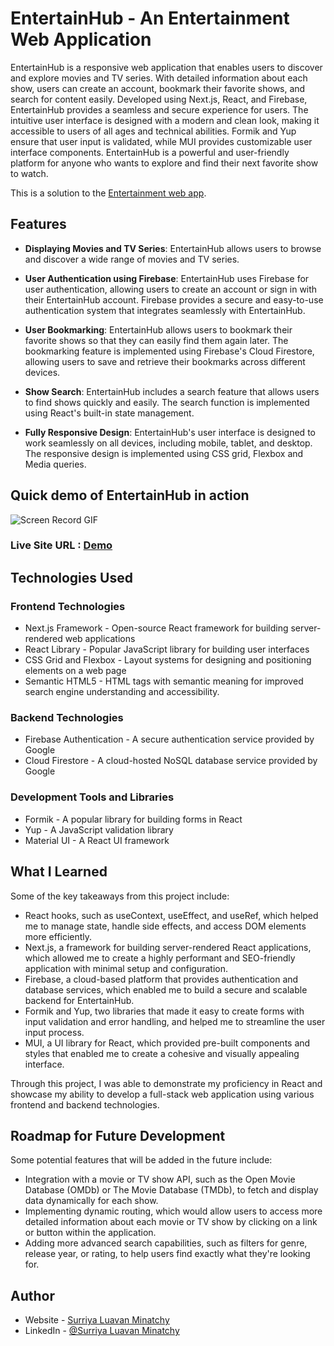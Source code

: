 # **EntertainHub - An Entertainment Web Application**

EntertainHub is a responsive web application that enables users to discover and explore movies and TV series. With detailed information about each show, users can create an account, bookmark their favorite shows, and search for content easily. Developed using Next.js, React, and Firebase, EntertainHub provides a seamless and secure experience for users. The intuitive user interface is designed with a modern and clean look, making it accessible to users of all ages and technical abilities. Formik and Yup ensure that user input is validated, while MUI provides customizable user interface components. EntertainHub is a powerful and user-friendly platform for anyone who wants to explore and find their next favorite show to watch.

This is a solution to the [Entertainment web app](https://www.frontendmentor.io/challenges/entertainment-web-app-J-UhgAW1X).

## **Features**

- **Displaying Movies and TV Series**: EntertainHub allows users to browse and discover a wide range of movies and TV series.

- **User Authentication using Firebase**: EntertainHub uses Firebase for user authentication, allowing users to create an account or sign in with their EntertainHub account. Firebase provides a secure and easy-to-use authentication system that integrates seamlessly with EntertainHub.

- **User Bookmarking**: EntertainHub allows users to bookmark their favorite shows so that they can easily find them again later. The bookmarking feature is implemented using Firebase's Cloud Firestore, allowing users to save and retrieve their bookmarks across different devices.

- **Show Search**: EntertainHub includes a search feature that allows users to find shows quickly and easily. The search function is implemented using React's built-in state management.

- **Fully Responsive Design**: EntertainHub's user interface is designed to work seamlessly on all devices, including mobile, tablet, and desktop. The responsive design is implemented using CSS grid, Flexbox and Media queries.

## **Quick demo of EntertainHub in action**

![Screen Record GIF](./public/screenrecord.gif)

### Live Site URL : [Demo](https://entertain-hub-ebon.vercel.app/)

## **Technologies Used**

### **Frontend Technologies**

- Next.js Framework - Open-source React framework for building server-rendered web applications
- React Library - Popular JavaScript library for building user interfaces
- CSS Grid and Flexbox - Layout systems for designing and positioning elements on a web page
- Semantic HTML5 - HTML tags with semantic meaning for improved search engine understanding and accessibility.

### **Backend Technologies**

- Firebase Authentication - A secure authentication service provided by Google
- Cloud Firestore - A cloud-hosted NoSQL database service provided by Google

### **Development Tools and Libraries**

- Formik - A popular library for building forms in React
- Yup - A JavaScript validation library
- Material UI - A React UI framework

## **What I Learned**

Some of the key takeaways from this project include:

- React hooks, such as useContext, useEffect, and useRef, which helped me to manage state, handle side effects, and access DOM elements more efficiently.
- Next.js, a framework for building server-rendered React applications, which allowed me to create a highly performant and SEO-friendly application with minimal setup and configuration.
- Firebase, a cloud-based platform that provides authentication and database services, which enabled me to build a secure and scalable backend for EntertainHub.
- Formik and Yup, two libraries that made it easy to create forms with input validation and error handling, and helped me to streamline the user input process.
- MUI, a UI library for React, which provided pre-built components and styles that enabled me to create a cohesive and visually appealing interface.

Through this project, I was able to demonstrate my proficiency in React and showcase my ability to develop a full-stack web application using various frontend and backend technologies.

## **Roadmap for Future Development**

Some potential features that will be added in the future include:

- Integration with a movie or TV show API, such as the Open Movie Database (OMDb) or The Movie Database (TMDb), to fetch and display data dynamically for each show.
- Implementing dynamic routing, which would allow users to access more detailed information about each movie or TV show by clicking on a link or button within the application.
- Adding more advanced search capabilities, such as filters for genre, release year, or rating, to help users find exactly what they're looking for.

## Author

- Website - [Surriya Luavan Minatchy](https://www.your-site.com)
- LinkedIn - [@Surriya Luavan Minatchy](https://www.linkedin.com/in/surriya-luavan-minatchy/)

